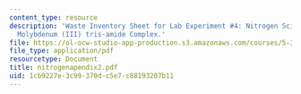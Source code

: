 ```yaml
---
content_type: resource
description: 'Waste Inventory Sheet for Lab Experiment #4: Nitrogen Scission by a
  Molybdenum (III) tris-amide Complex.'
file: https://ol-ocw-studio-app-production.s3.amazonaws.com/courses/5-33-advanced-chemical-experimentation-and-instrumentation-fall-2007/1cb9227e3c99370dc5e7c88193207b11_nitrogenapendix2.pdf
file_type: application/pdf
resourcetype: Document
title: nitrogenapendix2.pdf
uid: 1cb9227e-3c99-370d-c5e7-c88193207b11
---
```


